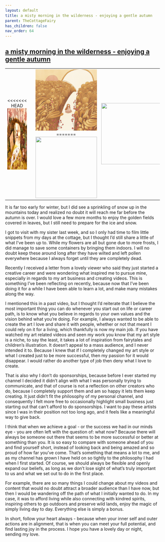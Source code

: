 ```yaml
---
layout: default
title: a misty morning in the wilderness - enjoying a gentle autumn
parent: TheCottageFairy
has_children: false
nav_order: 64
---
```


## [a misty morning in the wilderness - enjoying a gentle autumn](https://www.youtube.com/watch?v=Cdwy2AZi2X4)

<div>
<table align="center">
	<tr>
		<td align="center">
<<<<<<< HEAD
			<img src="../../assets/cottage_fairy_ai_generated_photos/a_misty_morning_in_the_wilderness_-_enjoying_a_gentle_autumn-[Cdwy2AZi2X4]/generated_00.png" height="200" width="200"/>
		</td>
		<td align="center">
			<img src="../../assets/cottage_fairy_ai_generated_photos/a_misty_morning_in_the_wilderness_-_enjoying_a_gentle_autumn-[Cdwy2AZi2X4]/generated_01.png" height="200" width="200"/>
		</td>
		<td align="center">
			<img src="../../assets/cottage_fairy_ai_generated_photos/a_misty_morning_in_the_wilderness_-_enjoying_a_gentle_autumn-[Cdwy2AZi2X4]/generated_02.png" height="200" width="200"/>
=======
			<img src="../../posters/a_misty_morning_in_the_wilderness_-_enjoying_a_gentle_autumn-[Cdwy2AZi2X4]/generated_00.png" height="200" width="200"/>
		</td>
		<td align="center">
			<img src="../../posters/a_misty_morning_in_the_wilderness_-_enjoying_a_gentle_autumn-[Cdwy2AZi2X4]/generated_01.png" height="200" width="200"/>
		</td>
		<td align="center">
			<img src="../../posters/a_misty_morning_in_the_wilderness_-_enjoying_a_gentle_autumn-[Cdwy2AZi2X4]/generated_02.png" height="200" width="200"/>
>>>>>>> ffe52613361410ad9d371a0f80e81de4dd24175f
		</td>
	</tr>
</table>
</div>

It is far too early for winter, but I did see a sprinkling of snow up in the mountains today and realized no doubt it will reach me far before the autumn is over. I would love a few more months to enjoy the golden fields covered in leaves, but I still need to prepare for the ice and snow.

I got to visit with my sister last week, and so I only had time to film little snippets from my days at the cottage, but I thought I’d still share a little of what I’ve been up to. While my flowers are all but gone due to more frosts, I did manage to save some containers by bringing them indoors. I will no doubt keep these around long after they have wilted and left pollen everywhere because I always forget until they are completely dead.

Recently I received a letter from a lovely viewer who said they just started a creative career and were wondering what inspired me to pursue mine, especially in regards to my art business and creating videos. This is something I’ve been reflecting on recently, because now that I’ve been doing it for a while I have been able to learn a lot, and make many mistakes along the way.

I mentioned this in a past video, but I thought I’d reiterate that I believe the most important thing you can do whenever you start out on life or career path, is to know what you believe in regards to your own values and the vision behind what you’re doing. For example, I always wanted to be able to create the art I love and share it with people, whether or not that meant I could rely on it for a living, which thankfully is now my main job. If you have watched my art related videos and seen my work you know that my art style is a niche, to say the least, it takes a lot of inspiration from fairytales and children’s illustration. It doesn’t appeal to a mass audience, and I never intended it to. Because I knew that if I completely changed my art style or what I created just to be more successful, then my passion for it would disappear. I would rather do another type of job then deny what I love to create.

That is also why I don’t do sponsorships, because before I ever started my channel I decided it didn’t align with what I was personally trying to communicate, and that of course is not a reflection on other creators who do, because I completely support them and am so happy it lets them keep creating. It just didn’t fit the philosophy of my personal channel, and consequently I felt more free to occasionally highlight small business just starting out that can’t afford to do sponsorships. I want to pay these artists since I was in their position not too long ago, and it feels like a meaningful way to give back.

I think that when we achieve a goal - or the success we had in our minds eye - you are often left with the question of: what now? Because there will always be someone out there that seems to be more successful or better at something than you. It is so easy to compare with someone ahead of you and find yourself short, instead of looking back and being amazed and so proud of how far you’ve come. That’s something that means a lot to me, and as my channel has grown I have held on so tightly to the philosophy I had when I first started. Of course, we should always be flexible and openly expand our beliefs, as long as we don’t lose sight of what’s truly important to us and what we set out to do in the first place.

For example, there are so many things I could change about my videos and content that would no doubt attract a broader audience than I have now, but then I would be wandering off the path of what I initially wanted to do. In my case, it was to afford living while also connecting with kindred spirits, inspiring others to go outdoors and preserve wild lands, enjoy the magic of simply living day to day. Everything else is simply a bonus.

In short, follow your heart always - because when your inner self and outer actions are in alignment, that is when you can meet your full potential, and find lasting joy in the process. I hope you have a lovely day or night, sending my love.